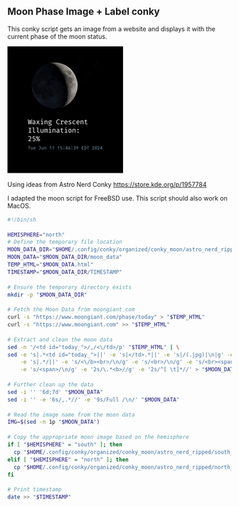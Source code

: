 ## Moon Phase Image + Label conky
This conky script gets an image from a website and displays it with the current phase of the moon status.

![](moon_screen.png)

Using ideas from Astro Nerd Conky
https://store.kde.org/p/1957784

I adapted the moon script for FreeBSD use. This script should also work on MacOS. 

```sh
#!/bin/sh

HEMISPHERE="north"
# Define the temporary file location
MOON_DATA_DIR="$HOME/.config/conky/organized/conky_moon/astro_nerd_ripped/tmp/"
MOON_DATA="$MOON_DATA_DIR/moon_data"
TEMP_HTML="$MOON_DATA.html"
TIMESTAMP="$MOON_DATA_DIR/TIMESTAMP"

# Ensure the temporary directory exists
mkdir -p "$MOON_DATA_DIR"

# Fetch the Moon Data from moongiant.com
curl -s "https://www.moongiant.com/phase/today" > "$TEMP_HTML"
curl -s "https://www.moongiant.com" >> "$TEMP_HTML"

# Extract and clean the moon data
sed -n '/<td id="today_">/,/<\/td>/p' "$TEMP_HTML" | \
sed -e 's|.*<td id="today_">||' -e 's|</td>.*||' -e 's|/(.jpg)|\n|g' -e 's/\..*//' \
    -e 's|.*/||' -e 's/<\/b><br>/\n/g' -e 's/<br>/\n/g' -e 's/<br><span>/\n/g' \
    -e 's/<span>/\n/g' -e '2s/\.*<b>//g' -e '2s/^[ \t]*//' > "$MOON_DATA"

# Further clean up the data
sed -i '' '6d;7d' "$MOON_DATA"
sed -i '' -e '6s/,.*//' -e '9s/Full /\n/' "$MOON_DATA"

# Read the image name from the moon data
IMG=$(sed -n 1p "$MOON_DATA")

# Copy the appropriate moon image based on the hemisphere
if [ "$HEMISPHERE" = "south" ]; then
  cp "$HOME/.config/conky/organized/conky_moon/astro_nerd_ripped/south_moon/$IMG.png" "$HOME/.config/conky/organized/conky_moon/astro_nerd_ripped/tmp/current_moon.png"
elif [ "$HEMISPHERE" = "north" ]; then
  cp "$HOME/.config/conky/organized/conky_moon/astro_nerd_ripped/north_moon/$IMG.png" "$HOME/.config/conky/organized/conky_moon/astro_nerd_ripped/tmp/current_moon.png"
fi

# Print timestamp
date >> "$TIMESTAMP"
```